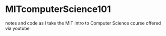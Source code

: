 # MITcomputerScience101

notes and code as I take the MIT intro to Computer Science course offered via youtube

